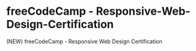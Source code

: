 # freeCodeCamp - Responsive-Web-Design-Certification
(NEW) freeCodeCamp - Responsive Web Design Certification
